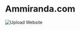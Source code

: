 # Ammiranda.com

![Upload Website](https://github.com/ammiranda/ammiranda.com/workflows/Upload%20Website/badge.svg?branch=master)
